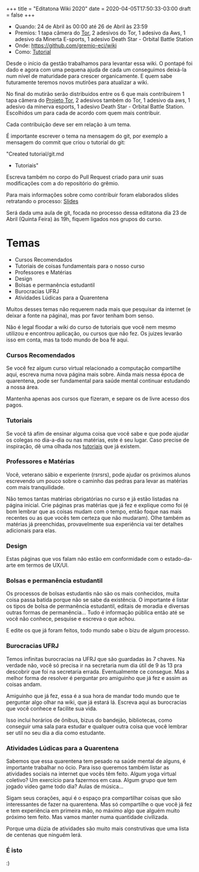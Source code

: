 +++
title = "Editatona Wiki 2020"
date = 2020-04-05T17:50:33-03:00
draft = false
+++

- Quando: 24 de Abril às 00:00 até 26 de Abril às 23:59
- Premios: 1 tapa câmera do [Tor](https://www.torproject.org/), 2 adesivos do Tor, 1 adesivo da Aws, 1 adesivo da Minerta E-sports, 1 adesivo Death Star - Orbital Battle Station
- Onde: https://github.com/gremio-eci/wiki
- Como: [Tutorial](https://docs.google.com/presentation/d/1bBp3djMY6sMn1qmDTdQqSOXYaCvt2RpSCy_VFP65Ebc/edit?usp=sharing)

Desde o início da gestão trabalhamos para levantar essa wiki. O pontapé foi dado e agora com uma pequena ajuda de cada um conseguimos deixá-la num nível de maturidade para crescer organicamente. E quem sabe futuramente teremos novos mutirões para atualizar a wiki.

No final do mutirão serão distribuidos entre os 6 que mais contribuirem 1 tapa câmera do [Projeto Tor](https://www.torproject.org/), 2 adesivos também do Tor, 1 adesivo da aws, 1 adesivo da minerva esports, 1 adesivo Death Star - Orbital Battle Station. Escolhidos um para cada de acordo com quem mais contribuir.

Cada contribuição deve ser em relação à um tema.

É importante escrever o tema na mensagem do git, por exemplo a mensagem do commit que criou o tutorial do git:

"Created tutorial/git.md

- Tutoriais"

Escreva também no corpo do Pull Request criado para unir suas modificações com a do repositório do grêmio.

Para mais informações sobre como contribuir foram elaborados slides retratando o processo: [Slides](https://docs.google.com/presentation/d/1bBp3djMY6sMn1qmDTdQqSOXYaCvt2RpSCy_VFP65Ebc/edit?usp=sharing)

Será dada uma aula de git, focada no processo dessa editatona dia 23 de Abril (Quinta Feira) às 19h, fiquem ligados nos grupos do curso.

# Temas

- Cursos Recomendados
- Tutoriais de coisas fundamentais para o nosso curso
- Professores e Matérias
- Design
- Bolsas e permanência estudantil
- Burocracias UFRJ
- Atividades Lúdicas para a Quarentena

Muitos desses temas não requerem nada mais que pesquisar da internet (e deixar a fonte na página), mas por favor tenham bom senso.

Não é legal floodar a wiki do curso de tutoriais que você nem mesmo utilizou e encontrou aplicação, ou cursos que não fez. Os juizes levarão isso em conta, mas ta todo mundo de boa fé aqui.

### Cursos Recomendados

Se você fez algum curso virtual relacionado a computação compartilhe aqui, escreva numa nova página mais sobre. Ainda mais nessa época de quarentena, pode ser fundamental para saúde mental continuar estudando a nossa área.

Mantenha apenas aos cursos que fizeram, e separe os de livre acesso dos pagos.

### Tutoriais

Se você tá afim de ensinar alguma coisa que você sabe e que pode ajudar os colegas no dia-a-dia ou nas matérias, este é seu lugar. Caso precise de inspiração, dê uma olhada nos [tutoriais](../../tutorial) que já existem.

### Professores e Matérias

Você, veterano sábio e experiente (rsrsrs), pode ajudar os próximos alunos escrevendo um pouco sobre o caminho das pedras para levar as matérias com mais tranquilidade.

Não temos tantas matérias obrigatórias no curso e já estão listadas na página inicial. Crie páginas pras matérias que já fez e explique como foi (é bom lembrar que as coisas mudam com o tempo, então foque nas mais recentes ou as que vocês tem certeza que não mudaram). Olhe também as matérias já preenchidas, provavelmente sua experiência vai ter detalhes adicionais para elas.

### Design

Estas páginas que vos falam não estão em conformidade com o estado-da-arte em termos de UX/UI.

### Bolsas e permanência estudantil

Os processos de bolsas estudantis não são os mais conhecidos, muita coisa passa batida porque não se sabe da existência. O importante é listar os tipos de bolsa de permanência estudantil, editais de moradia e diversas outras formas de permanência... Tudo é informação pública então até se você não conhece, pesquise e escreva o que achou.

E edite os que já foram feitos, todo mundo sabe o bizu de algum processo.

### Burocracias UFRJ

Temos infinitas burocracias na UFRJ que são guardadas às 7 chaves. Na verdade não, você só precisa ir na secretaria num dia útil de 9 às 13 pra descobrir que foi na secretaria errada. Eventualmente ce consegue. Mas a melhor forma de resolver é perguntar pro amiguinho que já fez e assim as coisas andam.

Amiguinho que já fez, essa é a sua hora de mandar todo mundo que te perguntar algo olhar na wiki, que já estará lá. Escreva aqui as burocracias que você conhece e facilite sua vida.

Isso inclui horários de ônibus, bizus do bandejão, bibliotecas, como conseguir uma sala para estudar e qualquer outra coisa que você lembrar ser util no seu dia a dia como estudante.

### Atividades Lúdicas para a Quarentena

Sabemos que essa quarentena tem pesado na saúde mental de alguns, é importante trabalhar no ócio. Para isso queremos também listar as atividades sociais na internet que vocês têm feito. Algum yoga virtual coletivo? Um exercício para fazermos em casa. Algum grupo que tem jogado vídeo game todo dia? Aulas de música...

Sigam seus corações, aqui é o espaço pra compartilhar coisas que são interessantes de fazer na quarentena. Mas só compartilhe o que você já fez e tem experiência em primeira mão, no máximo algo que alguém muito próximo tem feito. Mas vamos manter numa quantidade civilizada.

Porque uma dúzia de atividades são muito mais construtivas que uma lista de centenas que ninguém lerá.

### É isto

:)
